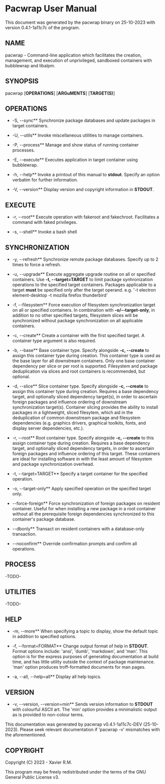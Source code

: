# Pacwrap User Manual

This document was generated by the pacwrap binary on 25-10-2023 with version 0.4.1-1a11c7c of the program.

## NAME
pacwrap - Command-line application which facilitates the creation, management, and execution of unprivileged, 
sandboxed containers with bubblewrap and libalpm.

## SYNOPSIS
pacwrap [**OPERATIONS**] [**ARGuMENTS**] [**TARGET(S)**]	

## OPERATIONS

* -S, --sync**
Synchronize package databases and update packages in target containers. 

* -U, --utils**
Invoke miscellaneous utilities to manage containers.

* -P, --process**
Manage and show status of running container processes.

* -E, --execute**
Executes application in target container using bubblewrap.

* -h, --help**
Invoke a printout of this manual to **stdout**. Specify an option verbatim for further information.

* -V, --version**
Display version and copyright information in **STDOUT**.

## EXECUTE

* -r, --root**
Execute operation with fakeroot and fakechroot. Facilitates a command with faked privileges.
	
* -s, --shell**
Invoke a bash shell

## SYNCHRONIZATION

* -y, --refresh**
Synchronize remote package databases. Specify up to 2 times to force a refresh.

* -u, --upgrade**
Execute aggregate upgrade routine on all or specified containers. Use **-t, --target=TARGET** to limit
package synhronization operations to the specified target containers. Packages applicable to a target **must**
be specified only after the target operand. e.g. '-t electron element-desktop -t mozilla firefox thunderbird'

* -f, --filesystem**
Force execution of filesystem synchronization target on all or specified containers. In combination
with **-o/--target-only**, in addition to no other specified targets, filesystem slices will be
synchronized without package synchronization on all applicable containers.

* -c, --create**
Create a container with the first specified target. A container type argument is also required.

* -b, --base**
Base container type. Specify alongside **-c, --create** to assign this container type during creation.
This container type is used as the base layer for all downstream containers. Only one base container 
dependency per slice or per root is supported. Filesystem and package deduplication via slices and root 
containers is recommended, but optional.

* -d, --slice**
Slice container type. Specify alongside **-c, --create** to assign this container type during creation.
Requires a base dependency target, and optionally sliced dependency target(s), in order to ascertain
foreign packages and influence ordering of downstream synchronization target(s). Container slicing provides 
the ability to install packages in a lightweight, sliced filesytem, which aid in the deduplication of 
common downstream package and filesystem dependencies (e.g. graphics drivers, graphical toolkits, fonts, 
and display server dependencies, etc.).

* -r, --root**
Root container type. Specify alongside **-c, --create** to this assign container type during creation.
Requires a base dependency target, and optionally sliced dependency targets, in order to ascertain
foreign packages and influence ordering of this target. These containers are ideal for installing
software in with the least amount of filesystem and package synchronization overhead.

* -t, --target=TARGET**
Specify a target container for the specified operation.

* -o, --target-only**
Apply specified operation on the specified target only.

* --force-foreign**
Force synchronization of foreign packages on resident container. Useful for when installing 
a new package in a root container without all the prerequisite foreign dependencies synchronized 
to this container's package database.

* --dbonly**
Transact on resident containers with a database-only transaction.

* --noconfirm**
Override confirmation prompts and confirm all operations.

## PROCESS
-TODO-

## UTILITIES
-TODO-

## HELP

* -m, --more**
When specifying a topic to display, show the default topic in addition to specified options.

* -f, --format=FORMAT**
Change output format of help in **STDOUT**. Format options include: 'ansi', 'dumb', 'markdown', and 'man'. 
This option is for the express purposes of generating documentation at build time, and has little utility
outside the context of package maintenance. 'man' option produces troff-formatted documents for man pages.


* -a, --all, --help=all**
Display all help topics.

## VERSION

* -v, --version, --version=min**
Sends version information to **STDOUT** with colourful ASCII art. 
The 'min' option provides a minimalistic output as is provided to non-colour terms.

This documentation was generated by pacwrap v0.4.1-1a11c7c-DEV (25-10-2023).
Please seek relevant documentation if 'pacwrap -v' mismatches with the aforementioned.

## COPYRIGHT

Copyright (C) 2023 - Xavier R.M.

This program may be freely redistributed under
the terms of the GNU General Public License v3.

